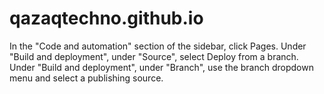 # qazaqtechno.github.io
In the "Code and automation" section of the sidebar, click  Pages.  Under "Build and deployment", under "Source", select Deploy from a branch.  Under "Build and deployment", under "Branch", use the branch dropdown menu and select a publishing source.
